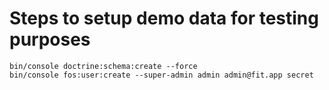 Steps to setup demo data for testing purposes
=============================================

```
bin/console doctrine:schema:create --force
bin/console fos:user:create --super-admin admin admin@fit.app secret
```
